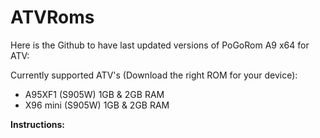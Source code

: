 # ATVRoms
Here is the Github to have last updated versions of PoGoRom A9 x64 for ATV:

Currently supported ATV's (Download the right ROM for your device):
-  A95XF1 (S905W) 1GB & 2GB RAM
-  X96 mini (S905W) 1GB & 2GB RAM

__Instructions:__
